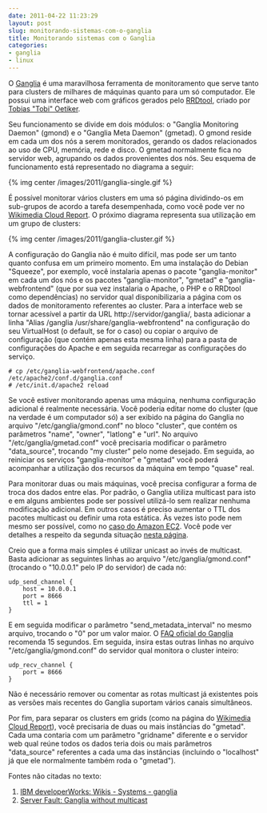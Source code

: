```yaml
---
date: 2011-04-22 11:23:29
layout: post
slug: monitorando-sistemas-com-o-ganglia
title: Monitorando sistemas com o Ganglia
categories:
- ganglia
- linux
---
```


O [Ganglia](http://ganglia.sourceforge.net/) é uma maravilhosa ferramenta de monitoramento que serve tanto para clusters de milhares de máquinas quanto para um só computador. Ele possui uma interface web com gráficos gerados pelo [RRDtool](http://www.mrtg.org/rrdtool/), criado por [Tobias "Tobi" Oetiker](http://tobi.oetiker.ch/vita.html).

Seu funcionamento se divide em dois módulos: o "Ganglia Monitoring Daemon" (gmond) e o "Ganglia Meta Daemon" (gmetad). O gmond reside em cada um dos nós a serem monitorados, gerando os dados relacionados ao uso de CPU, memória, rede e disco. O gmetad normalmente fica no servidor web, agrupando os dados provenientes dos nós. Seu esquema de funcionamento está representado no diagrama a seguir:

{% img center /images/2011/ganglia-single.gif %}

É possível monitorar vários clusters em uma só página dividindo-os em sub-grupos de acordo a tarefa desempenhada, como você pode ver no [Wikimedia Cloud Report](http://ganglia.wikimedia.org/). O próximo diagrama representa sua utilização em um grupo de clusters:

{% img center /images/2011/ganglia-cluster.gif %}

A configuração do Ganglia não é muito difícil, mas pode ser um tanto quanto confusa em um primeiro momento. Em uma instalação do Debian "Squeeze", por exemplo, você instalaria apenas o pacote "ganglia-monitor" em cada um dos nós e os pacotes "ganglia-monitor", "gmetad" e "ganglia-webfrontend" (que por sua vez instalaria o Apache, o PHP e o RRDtool como dependências) no servidor qual disponibilizaria a página com os dados de monitoramento referentes ao cluster. Para a interface web se tornar acessível a partir da URL http://servidor/ganglia/, basta adicionar a linha "Alias /ganglia /usr/share/ganglia-webfrontend" na configuração do seu VirtualHost (o default, se for o caso) ou copiar o arquivo de configuração (que contém apenas esta mesma linha) para a pasta de configurações do Apache e em seguida recarregar as configurações do serviço.

    # cp /etc/ganglia-webfrontend/apache.conf /etc/apache2/conf.d/ganglia.conf
    # /etc/init.d/apache2 reload

Se você estiver monitorando apenas uma máquina, nenhuma configuração adicional é realmente necessária. Você poderia editar nome do cluster (que na verdade é um computador só) a ser exibido na página do Ganglia no arquivo "/etc/ganglia/gmond.conf" no bloco "cluster", que contém os parâmetros "name", "owner", "latlong" e "url". No arquivo "/etc/ganglia/gmetad.conf" você precisaria modificar o parâmetro "data_source", trocando "my cluster" pelo nome desejado. Em seguida, ao reiniciar os serviços "ganglia-monitor" e "gmetad" você poderá acompanhar a utilização dos recursos da máquina em tempo "quase" real.

Para monitorar duas ou mais máquinas, você precisa configurar a forma de troca dos dados entre elas. Por padrão, o Ganglia utiliza multicast para isto e em alguns ambientes pode ser possível utilizá-lo sem realizar nenhuma modificação adicional. Em outros casos é preciso aumentar o TTL dos pacotes multicast ou definir uma rota estática. Às vezes isto pode nem mesmo ser possível, como no [caso do Amazon EC2](http://blog.kenweiner.com/2010/10/monitor-hbase-hadoop-with-ganglia-on.html). Você pode ver detalhes a respeito da segunda situação [nesta página](http://www.msg.ucsf.edu/local/ganglia/ganglia_docs/install.html).

Creio que a forma mais simples é utilizar unicast ao invés de multicast. Basta adicionar as seguintes linhas ao arquivo "/etc/ganglia/gmond.conf" (trocando o "10.0.0.1" pelo IP do servidor) de cada nó:

    udp_send_channel {
        host = 10.0.0.1
        port = 8666
        ttl = 1
    }

E em seguida modificar o parâmetro "send_metadata_interval" no mesmo arquivo, trocando o "0" por um valor maior. O [FAQ oficial do Ganglia](http://sourceforge.net/apps/trac/ganglia/wiki/FAQ) recomenda 15 segundos. Em seguida, insira estas outras linhas no arquivo "/etc/ganglia/gmond.conf" do servidor qual monitora o cluster inteiro:

    udp_recv_channel {
        port = 8666
    }

Não é necessário remover ou comentar as rotas multicast já existentes pois as versões mais recentes do Ganglia suportam vários canais simultâneos.

Por fim, para separar os clusters em grids (como na página do [Wikimedia Cloud Report](http://ganglia.wikimedia.org/)), você precisaria de duas ou mais instâncias do "gmetad". Cada uma contaria com um parâmetro "gridname" diferente e o servidor web qual reúne todos os dados teria dois ou mais parâmetros "data_source" referentes a cada uma das instâncias (incluindo o "localhost" já que ele normalmente também roda o "gmetad").

Fontes não citadas no texto:  
1. [IBM developerWorks: Wikis - Systems - ganglia](http://www.ibm.com/developerworks/wikis/display/WikiPtype/ganglia)  
2. [Server Fault: Ganglia without multicast](http://serverfault.com/questions/22269/ganglia-without-multicast)
